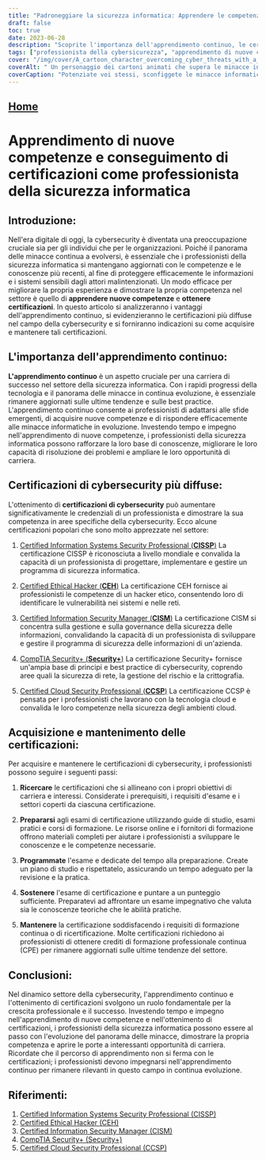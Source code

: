 ```yaml
---
title: "Padroneggiare la sicurezza informatica: Apprendere le competenze e ottenere le certificazioni per il successo"
draft: false
toc: true
date: 2023-06-28
description: "Scoprite l'importanza dell'apprendimento continuo, le certificazioni di cybersecurity più diffuse e i passaggi per acquisirle e mantenerle per una carriera di successo nel settore della cybersecurity."
tags: ["professionista della cybersicurezza", "apprendimento di nuove competenze", "guadagnare certificazioni", "apprendimento continuo", "certificazioni di cybersecurity", "CISSP", "CEH", "CISM", "Sicurezza+", "CCSP", "importanza dell'apprendimento continuo", "vantaggi del conseguimento delle certificazioni", "sviluppo della carriera nella cybersecurity", "crescita professionale", "le ultime tendenze della cybersicurezza", "progressi tecnologici nella cybersecurity", "le migliori pratiche di sicurezza informatica", "acquisire competenze di cybersecurity", "preparazione agli esami di cybersecurity", "mantenere le certificazioni di cybersecurity", "certificazioni di cybersecurity riconosciute dal settore", "opportunità di carriera nella cybersecurity", "istruzione e formazione sulla cybersicurezza", "aggiornamento in materia di cybersicurezza", "mercato del lavoro della cybersecurity", "panorama delle minacce informatiche", "sviluppo professionale continuo nella cybersecurity", "certificazioni di sicurezza di rete", "certificazioni di sicurezza del cloud", "certificazioni di hacking etico", "certificazioni per la gestione della sicurezza delle informazioni"]
cover: "/img/cover/A_cartoon_character_overcoming_cyber_threats_with_a_shield.png"
coverAlt: " Un personaggio dei cartoni animati che supera le minacce informatiche con scudo e spada."
coverCaption: "Potenziate voi stessi, sconfiggete le minacce informatiche!"
---
```


## [Home](/cyber-security-career-playbook-start/)

# Apprendimento di nuove competenze e conseguimento di certificazioni come professionista della sicurezza informatica

## Introduzione:

Nell'era digitale di oggi, la cybersecurity è diventata una preoccupazione cruciale sia per gli individui che per le organizzazioni. Poiché il panorama delle minacce continua a evolversi, è essenziale che i professionisti della sicurezza informatica si mantengano aggiornati con le competenze e le conoscenze più recenti, al fine di proteggere efficacemente le informazioni e i sistemi sensibili dagli attori malintenzionati. Un modo efficace per migliorare la propria esperienza e dimostrare la propria competenza nel settore è quello di **apprendere nuove competenze** e **ottenere certificazioni**. In questo articolo si analizzeranno i vantaggi dell'apprendimento continuo, si evidenzieranno le certificazioni più diffuse nel campo della cybersecurity e si forniranno indicazioni su come acquisire e mantenere tali certificazioni.

## L'importanza dell'apprendimento continuo:

**L'apprendimento continuo** è un aspetto cruciale per una carriera di successo nel settore della sicurezza informatica. Con i rapidi progressi della tecnologia e il panorama delle minacce in continua evoluzione, è essenziale rimanere aggiornati sulle ultime tendenze e sulle best practice. L'apprendimento continuo consente ai professionisti di adattarsi alle sfide emergenti, di acquisire nuove competenze e di rispondere efficacemente alle minacce informatiche in evoluzione. Investendo tempo e impegno nell'apprendimento di nuove competenze, i professionisti della sicurezza informatica possono rafforzare la loro base di conoscenze, migliorare le loro capacità di risoluzione dei problemi e ampliare le loro opportunità di carriera.

## Certificazioni di cybersecurity più diffuse:

L'ottenimento di **certificazioni di cybersecurity** può aumentare significativamente le credenziali di un professionista e dimostrare la sua competenza in aree specifiche della cybersecurity. Ecco alcune certificazioni popolari che sono molto apprezzate nel settore:

1. [Certified Information Systems Security Professional (**CISSP**)](https://www.isc2.org/Certifications/CISSP) La certificazione CISSP è riconosciuta a livello mondiale e convalida la capacità di un professionista di progettare, implementare e gestire un programma di sicurezza informatica.

2. [Certified Ethical Hacker (**CEH**)](https://www.eccouncil.org/programs/certified-ethical-hacker-ceh/) La certificazione CEH fornisce ai professionisti le competenze di un hacker etico, consentendo loro di identificare le vulnerabilità nei sistemi e nelle reti.

3. [Certified Information Security Manager (**CISM**)](https://www.isaca.org/credentialing/cism) La certificazione CISM si concentra sulla gestione e sulla governance della sicurezza delle informazioni, convalidando la capacità di un professionista di sviluppare e gestire il programma di sicurezza delle informazioni di un'azienda.

4. [CompTIA Security+ (**Security+**)](https://www.comptia.org/certifications/security) La certificazione Security+ fornisce un'ampia base di principi e best practice di cybersecurity, coprendo aree quali la sicurezza di rete, la gestione del rischio e la crittografia.

5. [Certified Cloud Security Professional (**CCSP**)](https://www.isc2.org/Certifications/CCSP) La certificazione CCSP è pensata per i professionisti che lavorano con la tecnologia cloud e convalida le loro competenze nella sicurezza degli ambienti cloud.

## Acquisizione e mantenimento delle certificazioni:

Per acquisire e mantenere le certificazioni di cybersecurity, i professionisti possono seguire i seguenti passi:

1. **Ricercare** le certificazioni che si allineano con i propri obiettivi di carriera e interessi. Considerate i prerequisiti, i requisiti d'esame e i settori coperti da ciascuna certificazione.

2. **Prepararsi** agli esami di certificazione utilizzando guide di studio, esami pratici e corsi di formazione. Le risorse online e i fornitori di formazione offrono materiali completi per aiutare i professionisti a sviluppare le conoscenze e le competenze necessarie.

3. **Programmate** l'esame e dedicate del tempo alla preparazione. Create un piano di studio e rispettatelo, assicurando un tempo adeguato per la revisione e la pratica.

4. **Sostenere** l'esame di certificazione e puntare a un punteggio sufficiente. Preparatevi ad affrontare un esame impegnativo che valuta sia le conoscenze teoriche che le abilità pratiche.

5. **Mantenere** la certificazione soddisfacendo i requisiti di formazione continua o di ricertificazione. Molte certificazioni richiedono ai professionisti di ottenere crediti di formazione professionale continua (CPE) per rimanere aggiornati sulle ultime tendenze del settore.

## Conclusioni:

Nel dinamico settore della cybersecurity, l'apprendimento continuo e l'ottenimento di certificazioni svolgono un ruolo fondamentale per la crescita professionale e il successo. Investendo tempo e impegno nell'apprendimento di nuove competenze e nell'ottenimento di certificazioni, i professionisti della sicurezza informatica possono essere al passo con l'evoluzione del panorama delle minacce, dimostrare la propria competenza e aprire le porte a interessanti opportunità di carriera. Ricordate che il percorso di apprendimento non si ferma con le certificazioni; i professionisti devono impegnarsi nell'apprendimento continuo per rimanere rilevanti in questo campo in continua evoluzione.

## Riferimenti:

1. [Certified Information Systems Security Professional (CISSP)](https://www.isc2.org/Certifications/CISSP)
2. [Certified Ethical Hacker (CEH)](https://www.eccouncil.org/programs/certified-ethical-hacker-ceh/)
3. [Certified Information Security Manager (CISM)](https://www.isaca.org/credentialing/cism)
4. [CompTIA Security+ (Security+)](https://www.comptia.org/certifications/security)
5. [Certified Cloud Security Professional (CCSP)](https://www.isc2.org/Certifications/CCSP)
